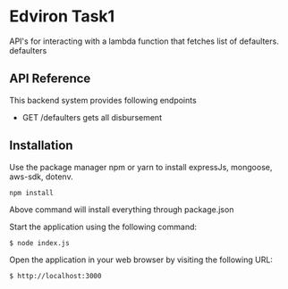 # Edviron Task1
API's for interacting with a lambda function that fetches list of defaulters.
defaulters

## API Reference
This backend system provides following endpoints

* GET /defaulters gets all disbursement


## Installation
Use the package manager npm or yarn to install expressJs, mongoose, aws-sdk, dotenv.

```bash
npm install
```
Above command will install everything through package.json

Start the application using the following command:
```
$ node index.js
```

Open the application in your web browser by visiting the following URL:
```
$ http://localhost:3000
```
